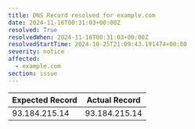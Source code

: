 ```yaml
---
title: DNS Record resolved for example.com
date: 2024-11-16T00:31:03+00:00Z
resolved: True
resolvedWhen: 2024-11-16T00:31:03+00:00Z
resolvedStartTime: 2024-10-25T21:09:43.191474+00:00
severity: notice
affected:
  - example.com
section: issue
---
```


| Expected Record  | Actual Record  |
|------------------|----------------|
| 93.184.215.14 | 93.184.215.14 |
